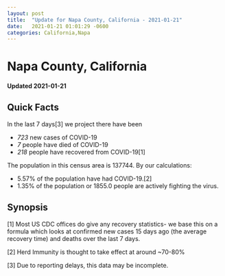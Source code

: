 ```yaml
---
layout: post
title:  "Update for Napa County, California - 2021-01-21"
date:   2021-01-21 01:01:29 -0600
categories: California,Napa
---
```


# Napa County, California
#### Updated 2021-01-21

## Quick Facts

In the last 7 days[3] we project there have been
- *723* new cases of COVID-19
- *7* people have died of COVID-19
- *218* people have recovered from COVID-19[1]

The population in this census area is 137744. By our calculations:
- 5.57% of the population have had COVID-19.[2]
- 1.35% of the population or 1855.0 people are actively fighting the virus.

## Synopsis




[1] Most US CDC offices do give any recovery statistics- we base this on a formula which looks at confirmed new cases
15 days ago (the average recovery time) and deaths over the last 7 days.

[2] Herd Immunity is thought to take effect at around ~70-80%

[3] Due to reporting delays, this data may be incomplete.
 
    